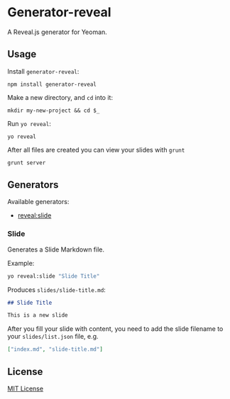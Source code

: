 # Generator-reveal

A Reveal.js generator for Yeoman.

## Usage

Install `generator-reveal`:
```
npm install generator-reveal
```

Make a new directory, and `cd` into it:
```
mkdir my-new-project && cd $_
```

Run `yo reveal`:
```
yo reveal
```

After all files are created you can view your slides with `grunt`

```bash
grunt server
```

## Generators

Available generators:

* [reveal:slide](#slide)

### Slide
Generates a Slide Markdown file. 

Example:
```bash
yo reveal:slide "Slide Title"
```

Produces `slides/slide-title.md`:
```markdown
## Slide Title

This is a new slide
```

After you fill your slide with content, you need to add the slide filename to your `slides/list.json` file, e.g.

```json
["index.md", "slide-title.md"]
```

## License
[MIT License](http://en.wikipedia.org/wiki/MIT_License)
